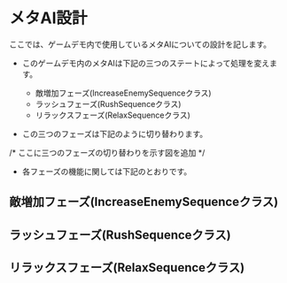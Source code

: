 
# メタAI設計

ここでは、ゲームデモ内で使用しているメタAIについての設計を記します。

- このゲームデモ内のメタAIは下記の三つのステートによって処理を変えます。
  - 敵増加フェーズ(IncreaseEnemySequenceクラス)
  - ラッシュフェーズ(RushSequenceクラス)
  - リラックスフェーズ(RelaxSequenceクラス)

- この三つのフェーズは下記のように切り替わります。

/* ここに三つのフェーズの切り替わりを示す図を追加 */

- 各フェーズの機能に関しては下記のとおりです。

## 敵増加フェーズ(IncreaseEnemySequenceクラス)

## ラッシュフェーズ(RushSequenceクラス)

## リラックスフェーズ(RelaxSequenceクラス)
